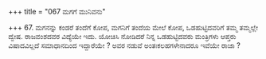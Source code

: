 +++
title = "067 ಮಗಗೆ ಮುನಿವನು"

+++
67. ಮಗನನ್ನು ಕಂಡರೆ ತಂದೆಗೆ ಕೋಪ, ಮಗನಿಗೆ ತಂದೆಯ ಮೇಲೆ ಕೋಪ, ಒಡಹುಟ್ಟಿದವರಿಗೆ ತಮ್ಮ ತಮ್ಮಲ್ಲೇ ದ್ವೇಷ. ರಾಜವಂಶದವರ ವಿದ್ಯೆಯೇ ಇದು. ಯೋಚಿಸಿ ನೋಡಿದರೆ ನಿನ್ನ ಒಡಹುಟ್ಟಿದವರು ಮಂತ್ರಿಗಳು ಆಪ್ತರು ವಿಷಾದವಿಲ್ಲದೆ ಸಮಾಧಾನದಿಂದ ಇದ್ದಾರೆಯೇ ? ಅವರ ನಡುವೆ ಅಂತಃಕಲಹಗಳೇನಾದರೂ ಇವೆಯೇ ರಾಜಾ ?